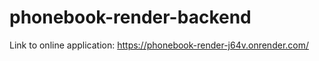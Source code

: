 # phonebook-render-backend

Link to online application:
https://phonebook-render-j64v.onrender.com/
